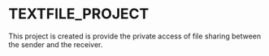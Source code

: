 # TEXTFILE_PROJECT
This project is created is provide the private access of file sharing between the sender and the receiver.
